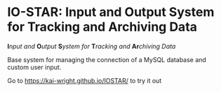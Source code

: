# IO-STAR: Input and Output System for Tracking and Archiving Data

**I***nput and* **O***utput* **S***ystem for* **T***racking and* **Ar***chiving Data*

Base system for managing the connection of a MySQL database and custom user input.

Go to https://kai-wright.github.io/IOSTAR/ to try it out